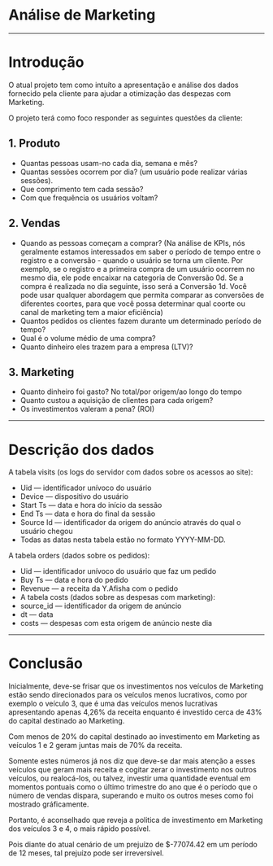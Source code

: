 # Análise de Marketing

---

# Introdução

O atual projeto tem como intuíto a apresentação e análise dos dados fornecido pela cliente para ajudar a otimização das despezas com Marketing. 

O projeto terá como foco responder as seguintes questões da cliente:

## 1.	Produto
*	Quantas pessoas usam-no cada dia, semana e mês?
*	Quantas sessões ocorrem por dia? (um usuário pode realizar várias sessões).
*	Que comprimento tem cada sessão?
*	Com que frequência os usuários voltam?


## 2.	Vendas
*	Quando as pessoas começam a comprar? (Na análise de KPIs, nós geralmente estamos interessados em saber o período de tempo entre o registro e a conversão - quando o usuário se torna um cliente. Por exemplo, se o registro e a primeira compra de um usuário ocorrem no mesmo dia, ele pode encaixar na categoria de Conversão 0d. Se a compra é realizada no dia seguinte, isso será a Conversão 1d. Você pode usar qualquer abordagem que permita comparar as conversões de diferentes coortes, para que você possa determinar qual coorte ou canal de marketing tem a maior eficiência)
*	Quantos pedidos os clientes fazem durante um determinado período de tempo?
*	Qual é o volume médio de uma compra?
*	Quanto dinheiro eles trazem para a empresa (LTV)?


## 3.	Marketing
*	Quanto dinheiro foi gasto? No total/por origem/ao longo do tempo
*	Quanto custou a aquisição de clientes para cada origem?
*	Os investimentos valeram a pena? (ROI)



---

# Descrição dos dados

A tabela visits (os logs do servidor com dados sobre os acessos ao site):

- Uid — identificador unívoco do usuário
- Device — dispositivo do usuário
- Start Ts — data e hora do início da sessão
- End Ts — data e hora do final da sessão
- Source Id — identificador da origem do anúncio através do qual o usuário chegou
- Todas as datas nesta tabela estão no formato YYYY-MM-DD.

A tabela orders (dados sobre os pedidos):

- Uid — identificador unívoco do usuário que faz um pedido
- Buy Ts — data e hora do pedido
- Revenue — a receita da Y.Afisha com o pedido
- A tabela costs (dados sobre as despesas com marketing):
- source_id — identificador da origem de anúncio
- dt — data
- costs — despesas com esta origem de anúncio neste dia

---

# Conclusão

Inicialmente, deve-se frisar que os investimentos nos veículos de Marketing estão sendo direcionados para os veículos menos lucrativos, como por exemplo o veículo 3, que é uma das veículos menos lucrativas apresentando apenas 4,26% da receita enquanto é investido cerca de 43% do capital destinado ao Marketing. 

Com menos de 20% do capital destinado ao investimento em Marketing as veículos 1 e 2 geram juntas mais de 70% da receita. 

Somente estes números já nos diz que deve-se dar mais atenção a esses veículos que geram mais receita e cogitar zerar o investimento nos outros veículos, ou realocá-los, ou talvez, investir uma quantidade eventual em momentos pontuais como o último trimestre do ano que é o período que o número de vendas dispara, superando e muito os outros meses como foi mostrado gráficamente. 

Portanto, é aconselhado que reveja a politica de investimento em Marketing dos veículos 3 e 4, o mais rápido possível.  

Pois diante do atual cenário de um prejuízo de $-77074.42 em um período de 12 meses, tal prejuízo pode ser irreversível.